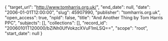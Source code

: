 {
  "target_url": "http://www.tomharris.org.uk/", 
  "end_date": null, 
  "date": "2006-01-01T12:00:00", 
  "slug": 45907990, 
  "publisher": "tomharris.org.uk", 
  "open_access": true, 
  "npld": false, 
  "title": "And Another Thing by Tom Harris PPC", 
  "subjects": [], 
  "collections": [], 
  "record_id": "20060101T120000/bZiNh0UfVokzcXVuF1mLSQ==", 
  "scope": "root", 
  "start_date": null
}

